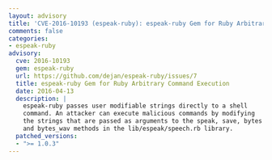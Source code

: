 ```yaml
---
layout: advisory
title: 'CVE-2016-10193 (espeak-ruby): espeak-ruby Gem for Ruby Arbitrary Command Execution'
comments: false
categories:
- espeak-ruby
advisory:
  cve: 2016-10193
  gem: espeak-ruby
  url: https://github.com/dejan/espeak-ruby/issues/7
  title: espeak-ruby Gem for Ruby Arbitrary Command Execution
  date: 2016-04-13
  description: |
    espeak-ruby passes user modifiable strings directly to a shell
    command. An attacker can execute malicious commands by modifying
    the strings that are passed as arguments to the speak, save, bytes
    and bytes_wav methods in the lib/espeak/speech.rb library.
  patched_versions:
  - ">= 1.0.3"
---
```

